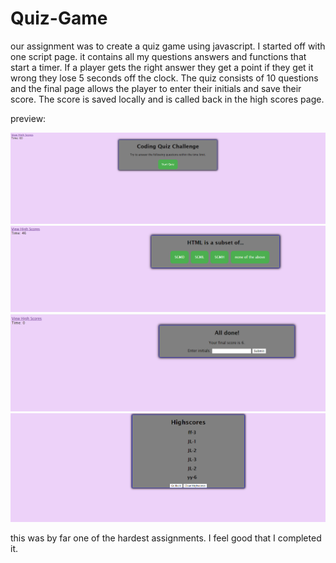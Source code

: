 # Quiz-Game

our assignment was to create a quiz game using javascript. I started off with one script page. it contains all my questions answers and functions that start a timer. If a player gets the right answer they get a point if they get it wrong they lose 5 seconds off the clock. 
The quiz consists of 10 questions and the final page allows the player to enter their initials and save their score. The score is saved locally and is called back in the high scores page. 

preview:

![](images\quizgame.PNG) 
![](images\screen1.PNG)
![](images\initialspg.PNG)
![](images\HSpage.PNG)


this was by far one of the hardest assignments. I feel good that I completed it. 